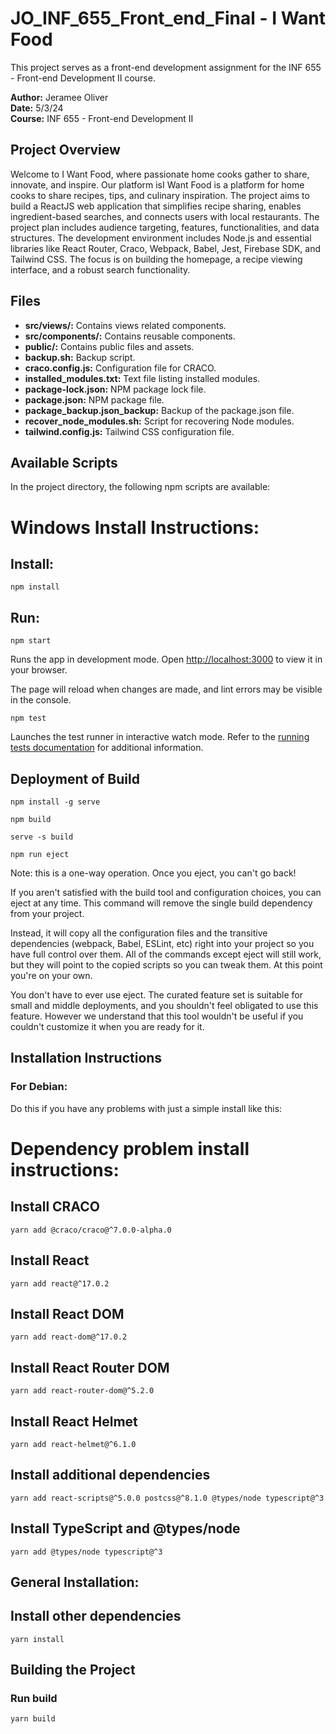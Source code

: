 # JO_INF_655_Front_end_Final - I Want Food

This project serves as a front-end development assignment for the INF 655 - Front-end Development II course.

**Author:** Jeramee Oliver  
**Date:** 5/3/24  
**Course:** INF 655 - Front-end Development II

## Project Overview

Welcome to I Want Food, where passionate home cooks gather to share, innovate, and inspire. Our platform isI Want Food is a platform for home cooks to share recipes, tips, and culinary inspiration. The project aims to build a ReactJS web application that simplifies recipe sharing, enables ingredient-based searches, and connects users with local restaurants. The project plan includes audience targeting, features, functionalities, and data structures. The development environment includes Node.js and essential libraries like React Router, Craco, Webpack, Babel, Jest, Firebase SDK, and Tailwind CSS. The focus is on building the homepage, a recipe viewing interface, and a robust search functionality.

## Files

- **src/views/:** Contains views related components.
- **src/components/:** Contains reusable components.
- **public/:** Contains public files and assets.
- **backup.sh:** Backup script.
- **craco.config.js:** Configuration file for CRACO.
- **installed_modules.txt:** Text file listing installed modules.
- **package-lock.json:** NPM package lock file.
- **package.json:** NPM package file.
- **package_backup.json_backup:** Backup of the package.json file.
- **recover_node_modules.sh:** Script for recovering Node modules.
- **tailwind.config.js:** Tailwind CSS configuration file.

## Available Scripts

In the project directory, the following npm scripts are available:

# Windows Install Instructions:


## Install: 
```
npm install
```

## Run:
```
npm start
```

Runs the app in development mode. Open [http://localhost:3000](http://localhost:3000) to view it in your browser.

The page will reload when changes are made, and lint errors may be visible in the console.

```
npm test
```

Launches the test runner in interactive watch mode. Refer to the [running tests documentation](https://facebook.github.io/create-react-app/docs/running-tests) for additional information.

## Deployment of Build

```
npm install -g serve
```

```
npm build
```

```
serve -s build
```

```
npm run eject
```

Note: this is a one-way operation. Once you eject, you can't go back!

If you aren't satisfied with the build tool and configuration choices, you can eject at any time. This command will remove the single build dependency from your project.

Instead, it will copy all the configuration files and the transitive dependencies (webpack, Babel, ESLint, etc) right into your project so you have full control over them. All of the commands except eject will still work, but they will point to the copied scripts so you can tweak them. At this point you're on your own.

You don't have to ever use eject. The curated feature set is suitable for small and middle deployments, and you shouldn't feel obligated to use this feature. However we understand that this tool wouldn't be useful if you couldn't customize it when you are ready for it.

## Installation Instructions

### For Debian:

Do this if you have any problems with just a simple install like this:

# Dependency problem install instructions:
## Install CRACO
```
yarn add @craco/craco@^7.0.0-alpha.0
```

## Install React
```
yarn add react@^17.0.2
```

## Install React DOM
```
yarn add react-dom@^17.0.2
```

## Install React Router DOM
```
yarn add react-router-dom@^5.2.0
```

## Install React Helmet
```
yarn add react-helmet@^6.1.0
```

## Install additional dependencies
```
yarn add react-scripts@^5.0.0 postcss@^8.1.0 @types/node typescript@^3
```

## Install TypeScript and @types/node
```
yarn add @types/node typescript@^3
```

## General Installation:

## Install other dependencies
```
yarn install
```

## Building the Project

### Run build
```
yarn build
```
